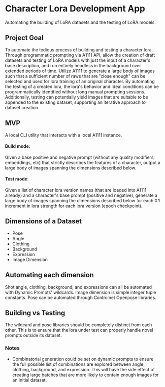 # Character Lora Development App
Automating the building of LoRA datasets and the testing of LoRA models.

## Project Goal
To automate the tedious process of building and testing a character lora. Through programmatic prompting via A1111 API, allow the creation of draft datasets and testing of LoRA models with just the input of a character's base description, and run entirely headless in the background over extended periods of time. Utilize A1111 to generate a large body of images such that a sufficient number of raws that are "close enough" can be selected and used for lora training of an original character. By automating the testing of a created lora, the lora's behavior and ideal conditions can be programmatically identified without long manual prompting sessions. Additionally, testing can potentially yield images that are suitable to be appended to the existing dataset, supporting an iterative approach to dataset creation. 

## MVP
A local CLI utility that interacts with a local A1111 instance.
#### Build mode:

Given a base positive and negative prompt (without any quality modifiers, embeddings, etc) that strictly describes the features of a character, output a large body of images spanning the dimensions described below. 

#### Test mode:
Given a list of character lora version names (that are loaded into A1111 already) and a character's base prompt (positive and negative), generate a large body of images spanning the dimensions described below for each 0.1 increment in lora strength for each lora version (epoch checkpoint).

## Dimensions of a Dataset
- Pose
- Angle
- Clothing
- Background
- Expression
- Image Dimension

## Automating each dimension
Shot angle, clothing, background, and expressions can all be automated with Dynamic Prompts' wildcards. Image dimension is simple integer tuple constants. Pose can be automated through Controlnet Openpose libraries.

## Building vs Testing
The wildcard and pose libraries should be completely distinct from each other. This is to ensure that the lora under test can properly handle novel prompts outside its dataset. 


### Notes
- Combinatorial generation could be set on dynamic prompts to ensure the full possible list of combinations are explored between angle, clothing, background, and expression. This will have the side effect of creating large batches that are more likely to contain enough images for an initial dataset.